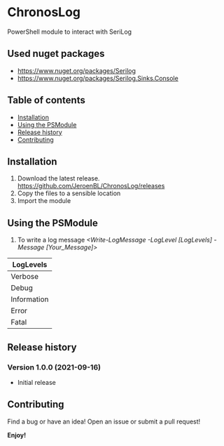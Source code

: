 # ChronosLog
PowerShell module to interact with SeriLog

## Used nuget packages

- https://www.nuget.org/packages/Serilog
- https://www.nuget.org/packages/Serilog.Sinks.Console

## Table of contents

* [Installation](#Installation)
* [Using the PSModule](#Using-the-PSModule)
* [Release history](#Release-history)
* [Contributing](#Contributing)

## Installation

1. Download the latest release. https://github.com/JeroenBL/ChronosLog/releases
2. Copy the files to a sensible location
3. Import the module

## Using the PSModule

1. To write a log message _<Write-LogMessage -LogLevel [LogLevels] -Message [Your_Message]>_

| LogLevels   |
| ----------- |
| Verbose     |
| Debug       |
| Information |
| Error       |
| Fatal       |

## Release history

### Version 1.0.0 (2021-09-16)

- Initial release

## Contributing

Find a bug or have an idea! Open an issue or submit a pull request!

**Enjoy!**
